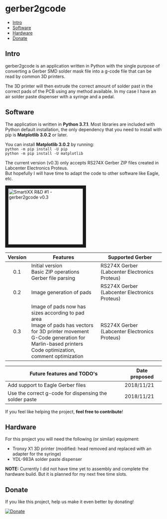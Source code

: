 # gerber2gcode
 
* [Intro](#id1)
* [Software](#id2)
* [Hardware](#id3)
* [Donate](#id10)


## Intro <a name="id1"></a>
gerber2gcode is an application written in Python with the single purpose of converting a Gerber SMD solder mask file into a g-code file that can be read by common 3D printers.


The 3D printer will then extrude the correct amount of solder past in the correct pads of the PCB using any method available.
In my case I have an air solder paste dispenser with a syringe and a pedal.

## Software <a name="id2"></a>
The application is written in **Python 3.7.1**. Most libraries are included with Python default installation, the only dependency that you need to install with pip is **Matplotlib 3.0.2** or later.

You can install **Matplotlib 3.0.2** by running:  
`python -m pip install -U pip`  
`python -m pip install -U matplotlib`

The current version (v0.3) only accepts RS274X Gerber ZIP files created in Labcenter Electronics Proteus.  
But hopefully I will have time to adapt the code to other software like Eagle, etc.


<a href="http://www.youtube.com/watch?feature=player_embedded&v=GD7z5hcu2xU
" target="_blank"><img src="http://img.youtube.com/vi/GD7z5hcu2xU/0.jpg" 
alt="SmartiXX R&D #1 - gerber2gcode v0.3" width="240" height="180" border="10" /></a>


| Version | Features | Supported Gerber |
|:-------:|-----------------------------------------------------------------------------------------------------------------------------------------------------------------------------------------|-----------------------------------------------|
| 0.1 | Initial version<br>Basic ZIP operations<br>Gerber file parsing | RS274X Gerber (Labcenter Electronics Proteus) |
| 0.2 | Image generation of pads | RS274X Gerber (Labcenter Electronics Proteus) |
| 0.3 | Image of pads now has sizes according to pad area<br>Image of pads has vectors for 3D printer movement<br>G-Code generation for Marlin-based printers<br>Code optimization, comment optimization | RS274X Gerber (Labcenter Electronics Proteus) |


| Future features and TODO's | Date proposed |
|--------------------------------------------------------|---------------|
| Add support to Eagle Gerber files | 2018/11/21 |
| Use the correct g-code for dispensing the solder paste | 2018/11/21 |


If you feel like helping the project, **feel free to contribute**!

## Hardware <a name="id3"></a>
For this project you will need the following (or similar) equipment:
* Tronxy X1 3D printer (modified: head removed and replaced with an adapter for the syringe)
* YDL-983A solder paste dispenser

**NOTE:** Currently I did not have time yet to assembly and complete the hardware build. But it is planned for my next free time slots.

## Donate <a name="id10"></a>

If you like this project, help us make it even better by donating!

[![Donate](https://img.shields.io/badge/Donate-PayPal-green.svg)](https://www.paypal.me/vascojdb)